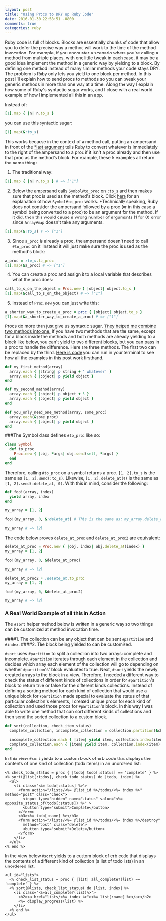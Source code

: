 ```yaml
---
layout: post
title: "Using Procs to DRY up Ruby Code"
date: 2016-01-30 22:58:51 -0800
comments: true
categories: ruby
---
```

Ruby code is full of blocks. Blocks are essentially chunks of code that allow you to defer
the precise way a method will work to the time of the method invocation. For example,
if you encounter a scenario where you're calling a method from multiple places,
with one little tweak in each case, it may be a good idea implement the
method in a generic way by yielding to a block. By defining one method instead of many similar
methods your code stays DRY. The problem is Ruby only lets you
yield to one block per method. In this post I'll explain how to send procs to methods so
you can tweak your generic methods in more than one way at a time.  Along the way I explain
how some of Ruby's syntactic sugar works, and I close with a real world example of how I implemented
all this in an app. <!--more-->

Instead of:
```ruby
[1].map { |n| n.to_s }
```
you can use this syntactic sugar:
```ruby
[1].map(&:to_s)
```

This works because in the context of a method call, putting an ampersand in front of the
<a href="#LastArgument">*last argument</a>
tells Ruby to convert whatever is immediately to the right of the ampersand
to a proc if it isn't a proc already and then use that proc as the method’s block.
For example, these 5 examples all return the same thing:

1) The traditional way:
```ruby
[1].map { |n| n.to_s } # => ["1"]
```

2) Below the ampersand calls ``Symbol#to_proc`` on ``:to_s`` and then makes sure that proc is used as the method's block.
Click <a href="#SymbolToProc">here</a> for an explanation of how ``Symbol#to_proc`` works.
<a name="LastArgument"></a>*Technically speaking, Ruby does not consider the ampersand followed by a proc (or in this case a symbol being
converted to a proc) to be an argument for the method. If it did, then this would cause a wrong number of arguments
(1 for 0) error since ``Array#map`` doesn't take any arguments.

```ruby
[1].map(&:to_s) # => ["1"]
```

3) Since ``a_proc`` is already a proc, the ampersand doesn't need to call ``#to_proc`` on it. Instead it will just make
sure the proc is used as the method's block:

```ruby
a_proc = :to_s.to_proc
[1].map(&a_proc) # => ["1"]
```

4) You can create a proc and assign it to a local variable that describes what the proc does:

```ruby
call_to_s_on_the_object = Proc.new { |object| object.to_s }
[1].map(&call_to_s_on_the_object) # => ["1"]
```

5) Instead of ``Proc.new`` you can just write this:
```ruby
a_shorter_way_to_create_a_proc = proc { |object| object.to_s }
[1].map(&a_shorter_way_to_create_a_proc) # => ["1"]
```

Procs do more than just give us syntactic sugar.
<a href="#RealWorldExample">They helped me combine two methods into one.</a>
If you have two methods that are the same, except for a block inside the methods and both methods are
already yielding to a block like below, you can't yield to two different blocks, but you can
pass in a proc to handle the difference. Here are three methods. The first two can be replaced by the third.
<a href="https://gist.github.com/durrellchamorro/220045206c525bd72f78">Here is code</a> you
can run in your terminal to see how all the examples in this post work firsthand.

```ruby
def my_first_method(array)
  array.each { |string| p string + ' whatever' }
  array.each { |object| p yield object }
end

def my_second_method(array)
  array.each { |object| p object + 5 }
  array.each { |object| p yield object }
end

def you_only_need_one_method(array, some_proc)
  array.each(&some_proc)
  array.each { |object| p yield object }
end
```

<a name="SymbolToProc"></a>
###The Symbol class defines ``#to_proc`` like so:

```ruby
class Symbol
  def to_proc
    Proc.new { |obj, *args| obj.send(self, *args) }
  end
end
```

Therefore, calling ``#to_proc`` on a symbol returns a proc.
``[1, 2].to_s`` is the same as ``[1, 2].send(:to_s)``.
Likewise, ``[1, 2].delete_at(0)`` is the same as ``[1, 2].send(:delete_at, 0)``.
With this in mind, consider the following:

```ruby
def foo!(array, index)
  yield array, index
end

my_array = [1, 2]

foo!(my_array, 0, &:delete_at) # This is the same as: my_array.delete_at(0)

my_array # => [2]
```

The code below proves ``delete_at_proc`` and ``delete_at_proc2`` are equivalent:

```ruby
delete_at_proc = Proc.new { |obj, index| obj.delete_at(index) }
my_array = [1, 2]

foo!(my_array, 0, &delete_at_proc)

my_array # => [2]

delete_at_proc2 = :delete_at.to_proc
my_array = [1, 2]

foo!(my_array, 0, &delete_at_proc2)

my_array # => [2]
```

### <a name="RealWorldExample"></a> A Real World Example of all this in Action
The ``#sort`` helper method below is written in a generic way so two things can be customized
at method invocation time.

####1. The collection can be any object that can be sent ``#partition`` and ``#index``.
####2. The block being yielded to can be customized.

``#sort`` uses ``#partition`` to split a collection into two arrays: complete and incomplete. ``#partition``
iterates through each element in the collection and decides
which array each element of the collection will go to depending
on whether ``#partition``'s' block evaluates to true. Next, ``#sort``
yields the newly created arrays to the block in a view. Therefore,
I needed a different way to check the status of different kinds of collections
in order for ``#partition``'s block to return true or false for the different kinds collections.
Instead of defining a sorting method for each kind of collection that would use a unique block for ``#partition``
made special to evaluate the status of that particular collection's elements, I created unique procs
for each kind of collection and used those procs for ``#partition``'s block. In this way
I was able to write one method that can sort different kinds of collections and then send the sorted collection
to a custom block.

```ruby
def sort(collection, check_item_status)
  complete_collection, incomplete_collection = collection.partition(&check_item_status)

  incomplete_collection.each { |item| yield item, collection.index(item) }
  complete_collection.each { |item| yield item, collection.index(item) }
end
```

In this view ``#sort`` yields to a custom block of erb code that displays the contents of
one kind of collection (todo items) in an unordered list:

```erb
<% check_todo_status = proc { |todo| todo[:status] == 'complete' } %>
<% sort(@list[:todos], check_todo_status) do |todo, index| %>
  <ul>
    <li class="<%= todo[:status] %>">
      <form action="/lists/<%= @list_id %>/todos/<%= index %>" method="post" class="check">
        <input type="hidden" name="status" value="<%= opposite_status_of(todo[:status]) %>" >
        <button type="submit">Complete</button>
      </form>
      <h3><%= todo[:name] %></h3>
      <form action="/lists/<%= @list_id %>/todos/<%= index %>/destroy"
        method="post" class="delete">
        <button type="submit">Delete</button>
      </form>
    </li>
  </ul>
<% end %>
```

In the view below ``#sort`` yields to a custom block of erb code that displays the contents of a
different kind of collection (a list of todo lists) in an unordered list.

```erb
<ul id="lists">
  <% check_list_status = proc { |list| all_complete?(list) == 'complete' } %>
  <% sort(@lists, check_list_status) do |list, index| %>
    <li class="<%=all_complete?(list)%>">
      <h2><a href="lists/<%= index %>"><%= list[:name] %></a></h2>
      <%= display_progress(list) %>
    </li>
  <% end %>
</ul>
```




